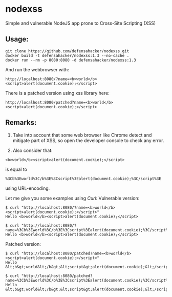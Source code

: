 # nodexss
Simple and vulnerable NodeJS app prone to Cross-Site Scripting (XSS)

## Usage:

```
git clone https://github.com/defensahacker/nodexss.git
docker build -t defensahacker/nodexss:1.3 --no-cache .
docker run --rm -p 8080:8080 -d defensahacker/nodexss:1.3
```

And run the webbrowser with:
```
http://localhost:8080/?name=<b>world</b><script>alert(document.cookie);</script>
```

There is a patched version using xss library here:
```
http://localhost:8080/patched?name=<b>world</b><script>alert(document.cookie);</script>
```

## Remarks:

1) Take into account that some web browser like Chrome detect and mitigate part of XSS, so open the developer console to check any error.

2) Also consider that:
```
<b>world</b><script>alert(document.cookie);</script>
```
is equal to
```
%3Cb%3Eworld%3C/b%3E%3Cscript%3Ealert(document.cookie);%3C/script%3E
```
using URL-encoding.

Let me give you some examples using *Curl*:
Vulnerable version:
```
$ curl "http://localhost:8080/?name=<b>world</b><script>alert(document.cookie);</script>"
Hello <b>world</b><script>alert(document.cookie);</script>

$ curl "http://localhost:8080/?name=%3Cb%3Eworld%3C/b%3E%3Cscript%3Ealert(document.cookie);%3C/script%3E"
Hello <b>world</b><script>alert(document.cookie);</script>
```

Patched version:
```
$ curl "http://localhost:8080/patched?name=<b>world</b><script>alert(document.cookie);</script>"
Hello &lt;b&gt;world&lt;/b&gt;&lt;script&gt;alert(document.cookie);&lt;/script&gt;

$ curl "http://localhost:8080/patched?name=%3Cb%3Eworld%3C/b%3E%3Cscript%3Ealert(document.cookie);%3C/script%3E"
Hello &lt;b&gt;world&lt;/b&gt;&lt;script&gt;alert(document.cookie);&lt;/script&gt;
```
